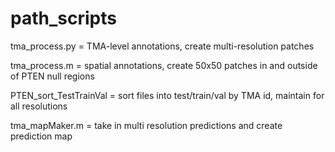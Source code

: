 # path_scripts

tma_process.py = TMA-level annotations, create multi-resolution patches

tma_process.m = spatial annotations, create 50x50 patches in and outside of PTEN null regions

PTEN_sort_TestTrainVal = sort files into test/train/val by TMA id, maintain for all resolutions

tma_mapMaker.m = take in multi resolution predictions and create prediction map
